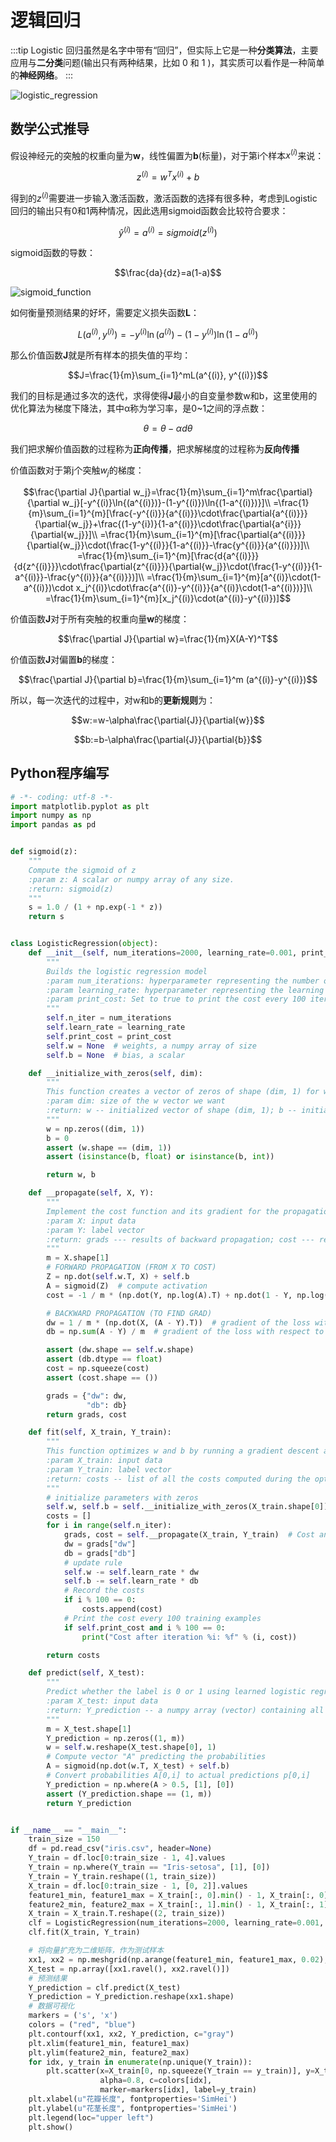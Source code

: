 # 逻辑回归

:::tip
Logistic 回归虽然是名字中带有“回归”，但实际上它是一种**分类算法**，主要应用与**二分类**问题(输出只有两种结果，比如 0 和 1 )，其实质可以看作是一种简单的**神经网络**。
:::

![logistic_regression](../.vuepress/public/images/cs/ai/logistic_regression.png)

## 数学公式推导

假设神经元的突触的权重向量为**w**，线性偏置为**b**(标量)，对于第i个样本$x^{(i)}$来说：

$$z^{(i)} = w^T x^{(i)} + b$$

得到的$z^{(i)}$需要进一步输入激活函数，激活函数的选择有很多种，考虑到Logistic回归的输出只有0和1两种情况，因此选用sigmoid函数会比较符合要求：

$$\hat{y}^{(i)}=a^{(i)}=sigmoid(z^{(i)})$$

sigmoid函数的导数：

$$\frac{da}{dz}=a(1-a)$$

![sigmoid_function](../.vuepress/public/images/cs/ai/sigmoid_function.png)

如何衡量预测结果的好坏，需要定义损失函数**L**：

$$L(a^{(i)},y^{(i)})=- y^{(i)}\ln(a^{(i)})-(1-y^{(i)})\ln(1-a^{(i)})$$

那么价值函数**J**就是所有样本的损失值的平均：

$$J=\frac{1}{m}\sum_{i=1}^mL(a^{(i)}, y^{(i)})$$

我们的目标是通过多次的迭代，求得使得**J**最小的自变量参数w和b，这里使用的优化算法为梯度下降法，其中α称为学习率，是0~1之间的浮点数：

$$\theta=\theta-\alpha d\theta$$

我们把求解价值函数的过程称为**正向传播**，把求解梯度的过程称为**反向传播**

价值函数对于第j个突触$w_j$的梯度：

$$\frac{\partial J}{\partial w_j}=\frac{1}{m}\sum_{i=1}^m\frac{\partial}{\partial w_j}[-y^{(i)}\ln{(a^{(i)})}-(1-y^{(i)})\ln{(1-a^{(i)})}]\\
=\frac{1}{m}\sum_{i=1}^{m}[\frac{-y^{(i)}}{a^{(i)}}\cdot\frac{\partial{a^{(i)}}}{\partial{w_j}}+\frac{(1-y^{i})}{1-a^{(i)}}\cdot\frac{\partial{a^{i}}}{\partial{w_j}}]\\
=\frac{1}{m}\sum_{i=1}^{m}[\frac{\partial{a^{(i)}}}{\partial{w_j}}\cdot(\frac{1-y^{(i)}}{1-a^{(i)}}-\frac{y^{(i)}}{a^{(i)}})]\\
=\frac{1}{m}\sum_{i=1}^{m}[\frac{d{a^{(i)}}}{d{z^{(i)}}}\cdot\frac{\partial{z^{(i)}}}{\partial{w_j}}\cdot(\frac{1-y^{(i)}}{1-a^{(i)}}-\frac{y^{(i)}}{a^{(i)}})]\\
=\frac{1}{m}\sum_{i=1}^{m}[a^{(i)}\cdot(1-a^{(i)})\cdot x_j^{(i)}\cdot\frac{a^{(i)}-y^{(i)}}{a^{(i)}\cdot(1-a^{(i)})}]\\
=\frac{1}{m}\sum_{i=1}^{m}[x_j^{(i)}\cdot(a^{(i)}-y^{(i)})]$$

价值函数**J**对于所有突触的权重向量**w**的梯度：

$$\frac{\partial J}{\partial w}=\frac{1}{m}X(A-Y)^T$$

价值函数**J**对偏置**b**的梯度：

$$\frac{\partial J}{\partial b}=\frac{1}{m}\sum_{i=1}^m (a^{(i)}-y^{(i)})$$

所以，每一次迭代的过程中，对w和b的**更新规则**为：

$$w:=w-\alpha\frac{\partial{J}}{\partial{w}}$$

$$b:=b-\alpha\frac{\partial{J}}{\partial{b}}$$

## Python程序编写

```python
# -*- coding: utf-8 -*-
import matplotlib.pyplot as plt
import numpy as np
import pandas as pd


def sigmoid(z):
    """
    Compute the sigmoid of z
    :param z: A scalar or numpy array of any size.
    :return: sigmoid(z)
    """
    s = 1.0 / (1 + np.exp(-1 * z))
    return s


class LogisticRegression(object):
    def __init__(self, num_iterations=2000, learning_rate=0.001, print_cost=False):
        """
        Builds the logistic regression model
        :param num_iterations: hyperparameter representing the number of iterations to optimize the parameters
        :param learning_rate: hyperparameter representing the learning rate when update the parameters
        :param print_cost: Set to true to print the cost every 100 iterations
        """
        self.n_iter = num_iterations
        self.learn_rate = learning_rate
        self.print_cost = print_cost
        self.w = None  # weights, a numpy array of size
        self.b = None  # bias, a scalar

    def __initialize_with_zeros(self, dim):
        """
        This function creates a vector of zeros of shape (dim, 1) for w and initializes b to 0.
        :param dim: size of the w vector we want
        :return: w -- initialized vector of shape (dim, 1); b -- initialized scalar (corresponds to the bias)
        """
        w = np.zeros((dim, 1))
        b = 0
        assert (w.shape == (dim, 1))
        assert (isinstance(b, float) or isinstance(b, int))

        return w, b

    def __propagate(self, X, Y):
        """
        Implement the cost function and its gradient for the propagation
        :param X: input data
        :param Y: label vector
        :return: grads --- results of backward propagation; cost --- results of forward propagation
        """
        m = X.shape[1]
        # FORWARD PROPAGATION (FROM X TO COST)
        Z = np.dot(self.w.T, X) + self.b
        A = sigmoid(Z)  # compute activation
        cost = -1 / m * (np.dot(Y, np.log(A).T) + np.dot(1 - Y, np.log((1 - A)).T))  # compute cost

        # BACKWARD PROPAGATION (TO FIND GRAD)
        dw = 1 / m * (np.dot(X, (A - Y).T))  # gradient of the loss with respect to w, thus same shape as w
        db = np.sum(A - Y) / m  # gradient of the loss with respect to b, thus same shape as b

        assert (dw.shape == self.w.shape)
        assert (db.dtype == float)
        cost = np.squeeze(cost)
        assert (cost.shape == ())

        grads = {"dw": dw,
                 "db": db}
        return grads, cost

    def fit(self, X_train, Y_train):
        """
        This function optimizes w and b by running a gradient descent algorithm
        :param X_train: input data
        :param Y_train: label vector
        :return: costs -- list of all the costs computed during the optimization
        """
        # initialize parameters with zeros
        self.w, self.b = self.__initialize_with_zeros(X_train.shape[0])
        costs = []
        for i in range(self.n_iter):
            grads, cost = self.__propagate(X_train, Y_train)  # Cost and gradient calculation
            dw = grads["dw"]
            db = grads["db"]
            # update rule
            self.w -= self.learn_rate * dw
            self.b -= self.learn_rate * db
            # Record the costs
            if i % 100 == 0:
                costs.append(cost)
            # Print the cost every 100 training examples
            if self.print_cost and i % 100 == 0:
                print("Cost after iteration %i: %f" % (i, cost))

        return costs

    def predict(self, X_test):
        """
        Predict whether the label is 0 or 1 using learned logistic regression parameters (w, b)
        :param X_test: input data
        :return: Y_prediction -- a numpy array (vector) containing all predictions (0/1) for the examples in X_test
        """
        m = X_test.shape[1]
        Y_prediction = np.zeros((1, m))
        w = self.w.reshape(X_test.shape[0], 1)
        # Compute vector "A" predicting the probabilities
        A = sigmoid(np.dot(w.T, X_test) + self.b)
        # Convert probabilities A[0,i] to actual predictions p[0,i]
        Y_prediction = np.where(A > 0.5, [1], [0])
        assert (Y_prediction.shape == (1, m))
        return Y_prediction


if __name__ == "__main__":
    train_size = 150
    df = pd.read_csv("iris.csv", header=None)
    Y_train = df.loc[0:train_size - 1, 4].values
    Y_train = np.where(Y_train == "Iris-setosa", [1], [0])
    Y_train = Y_train.reshape((1, train_size))
    X_train = df.loc[0:train_size - 1, [0, 2]].values
    feature1_min, feature1_max = X_train[:, 0].min() - 1, X_train[:, 0].max() + 1
    feature2_min, feature2_max = X_train[:, 1].min() - 1, X_train[:, 1].max() + 1
    X_train = X_train.T.reshape((2, train_size))
    clf = LogisticRegression(num_iterations=2000, learning_rate=0.001, print_cost=True)
    clf.fit(X_train, Y_train)

    # 将向量扩充为二维矩阵，作为测试样本
    xx1, xx2 = np.meshgrid(np.arange(feature1_min, feature1_max, 0.02), np.arange(feature2_min, feature2_max, 0.02))
    X_test = np.array([xx1.ravel(), xx2.ravel()])
    # 预测结果
    Y_prediction = clf.predict(X_test)
    Y_prediction = Y_prediction.reshape(xx1.shape)
    # 数据可视化
    markers = ('s', 'x')
    colors = ("red", "blue")
    plt.contourf(xx1, xx2, Y_prediction, c="gray")
    plt.xlim(feature1_min, feature1_max)
    plt.ylim(feature2_min, feature2_max)
    for idx, y_train in enumerate(np.unique(Y_train)):
        plt.scatter(x=X_train[0, np.squeeze(Y_train == y_train)], y=X_train[1, np.squeeze(Y_train == y_train)],
                    alpha=0.8, c=colors[idx],
                    marker=markers[idx], label=y_train)
    plt.xlabel(u"花瓣长度", fontproperties='SimHei')
    plt.ylabel(u"花茎长度", fontproperties='SimHei')
    plt.legend(loc="upper left")
    plt.show()
```


